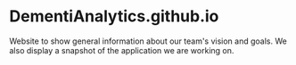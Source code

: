 # DementiAnalytics.github.io

Website to show general information about our team's vision and goals. We also display a snapshot of the application we are working on.
